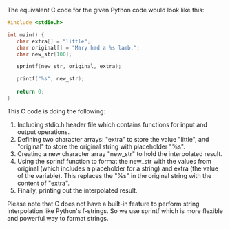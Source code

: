 The equivalent C code for the given Python code would look like this:

```c
#include <stdio.h>

int main() {
   char extra[] = "little";
   char original[] = "Mary had a %s lamb.";
   char new_str[100];

   sprintf(new_str, original, extra);

   printf("%s", new_str);
   
   return 0;
}
```

This C code is doing the following:

1. Including stdio.h header file which contains functions for input and output operations.
2. Defining two character arrays: "extra" to store the value "little", and "original" to store the original string with placeholder "%s".
3. Creating a new character array "new_str" to hold the interpolated result.
4. Using the sprintf function to format the new_str with the values from original (which includes a placeholder for a string) and extra (the value of the variable). This replaces the "%s" in the original string with the content of "extra". 
5. Finally, printing out the interpolated result.

Please note that C does not have a built-in feature to perform string interpolation like Python's f-strings. So we use sprintf which is more flexible and powerful way to format strings.
